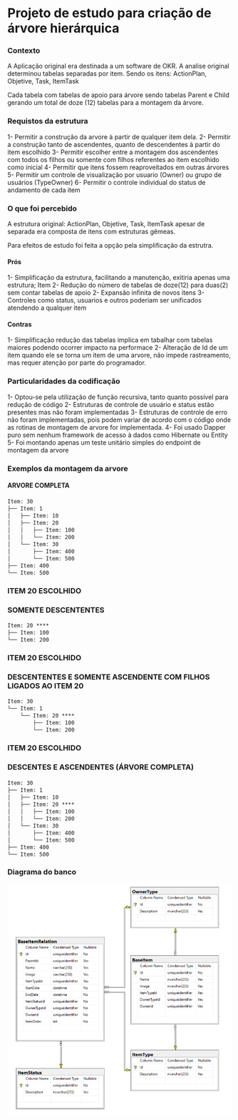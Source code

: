 # Projeto de estudo para criação de árvore hierárquica


### Contexto

A Aplicação original era destinada a um software de OKR.
A analise original determinou tabelas separadas por item. 
Sendo os itens: ActionPlan, Objetive, Task, ItemTask

Cada tabela com tabelas de apoio para árvore sendo tabelas Parent e Child
gerando um total de  doze (12) tabelas para a montagem da árvore.

### Requistos da estrutura
1- Permitir a construção da arvore à partir de qualquer item dela.
2- Permitir a construção tanto de ascendentes, quanto de descendentes à partir do item escolhido
3- Permitir escolher entre a montagem dos ascendentes com todos os filhos
   ou somente com filhos referentes ao item escolhido como inicial
4- Permitir que itens fossem reaproveitados em outras árvores
5- Permitir  um controle de visualização por usuario (Owner) ou grupo de usuários (TypeOwner)
6- Permitir o controle individual do status de andamento de cada item

### O que foi percebido

A estrutura original: ActionPlan, Objetive, Task, ItemTask apesar de separada era composta
de itens com estruturas gêmeas.

Para efeitos de estudo foi feita a opção pela simplificação da estrutra.

#### Prós

1- Simplificação da estrutura, facilitando a manutenção, exitiria apenas uma estrutura; Item
2- Redução do número de tabelas de doze(12) para duas(2) sem contar tabelas de apoio
2- Expansão infinita de novos itens
3- Controles como status, usuarios e outros poderiam ser unificados atendendo a qualquer item

#### Contras

1- Simplificação redução das tabelas implica em tabalhar com tabelas maiores podendo ocorrer impacto
   na performace
2- Alteração de Id de um item quando ele se torna um item de uma arvore, não impede rastreamento, mas
   requer atenção por parte do programador.   


### Particularidades da codificação

1- Optou-se pela utilização de função recursiva, tanto quanto possível para redução de código
2- Estruturas de controle de usuário e status estão presentes mas não foram implementadas
3- Estruturas de controle de erro não foram implementadas, pois podem variar de acordo com o código onde
   as rotinas de montagem de arvore for implementada.
4- Foi usado Dapper puro sem nenhum framework de acesso à dados como Hibernate ou Entity
5- Foi montando apenas um teste unitário simples do endpoint de montagem da arvore


### Exemplos da montagem da arvore

#### ARVORE COMPLETA
```
Item: 30
├── Item: 1
│   ├── Item: 10
│   ├── Item: 20
│   │   ├── Item: 100
│   │   └── Item: 200
│   └── Item: 30
│       ├── Item: 400
│       └── Item: 500
├── Item: 400
└── Item: 500
```
### ITEM 20 ESCOLHIDO 
### SOMENTE DESCENTENTES
```
Item: 20 ****
├── Item: 100
└── Item: 200
```

### ITEM 20 ESCOLHIDO 
### DESCENTENTES E SOMENTE ASCENDENTE COM FILHOS LIGADOS AO ITEM 20
```
Item: 30
└── Item: 1
    └── Item: 20 ****
        ├── Item: 100
        └── Item: 200
```

### ITEM 20 ESCOLHIDO 
### DESCENTES E ASCENDENTES (ÁRVORE COMPLETA)
```
Item: 30
├── Item: 1
│   ├── Item: 10
│   ├── Item: 20 ****
│   │   ├── Item: 100
│   │   └── Item: 200
│   └── Item: 30
│       ├── Item: 400
│       └── Item: 500
├── Item: 400
└── Item: 500
```

### Diagrama do banco 
![Diagrama](Diagrama.png)









